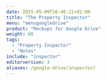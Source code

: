 ```yaml
---
date: 2015-05-09T16:46:21+02:00
title: "The Property Inspector"
menu: "menugoogledrive"
product: "Mockups for Google Drive"
weight: 60
tags:
  - "Property Inspector"
  - "Notes"
include: "inspector"
editorversion: 3
aliases: /google-drive/inspector/
---
```

